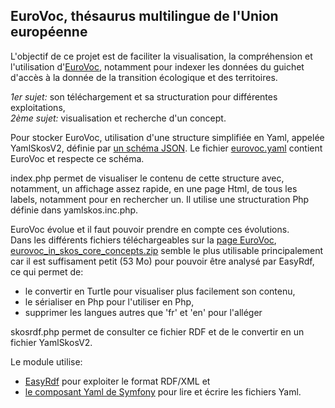 ## EuroVoc, thésaurus multilingue de l'Union européenne

L'objectif de ce projet est de faciliter la visualisation, la compréhension et l'utilisation 
d'[EuroVoc](https://op.europa.eu/fr/web/eu-vocabularies/dataset/-/resource?uri=http://publications.europa.eu/resource/dataset/eurovoc),
notamment pour indexer les données du guichet d'accès à la donnée de la transition écologique et des territoires.

*1er sujet:* son téléchargement et sa structuration pour différentes exploitations,  
*2ème sujet:* visualisation et recherche d'un concept.

Pour stocker EuroVoc, utilisation d'une structure simplifiée en Yaml, appelée YamlSkosV2, définie
par [un schéma JSON](yamlskosv2.schema.yaml).
Le fichier [eurovoc.yaml](eurovoc.yaml) contient EuroVoc et respecte ce schéma.

index.php permet de visualiser le contenu de cette structure avec, notamment, un affichage assez rapide, en une page Html,
de tous les labels, notamment pour en rechercher un. Il utilise une structuration Php définie dans yamlskos.inc.php.

EuroVoc évolue et il faut pouvoir prendre en compte ces évolutions.  
Dans les différents fichiers téléchargeables sur la [page EuroVoc](https://op.europa.eu/fr/web/eu-vocabularies/dataset/-/resource?uri=http://publications.europa.eu/resource/dataset/eurovoc),
[eurovoc_in_skos_core_concepts.zip](https://op.europa.eu/o/opportal-service/euvoc-download-handler?cellarURI=http%3A%2F%2Fpublications.europa.eu%2Fresource%2Fcellar%2Fb868cf85-c47b-11eb-a925-01aa75ed71a1.0001.04%2FDOC_1&fileName=eurovoc_in_skos_core_concepts.zip) semble le plus
utilisable principalement car il est suffisament petit (53 Mo) pour pouvoir être analysé par EasyRdf, ce qui permet de:

  - le convertir en Turtle pour visualiser plus facilement son contenu,
  - le sérialiser en Php pour l'utiliser en Php,
  - supprimer les langues autres que 'fr' et 'en' pour l'alléger

skosrdf.php permet de consulter ce fichier RDF et de le convertir en un fichier YamlSkosV2.

Le module utilise:

  - [EasyRdf](https://www.easyrdf.org/) pour exploiter le format RDF/XML et
  - [le composant Yaml de Symfony](https://symfony.com/doc/current/components/yaml.html) 
    pour lire et écrire les fichiers Yaml.

